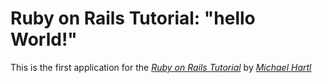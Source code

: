 # Ruby on Rails Tutorial: "hello World!"

This is the first application for the
[*Ruby on Rails Tutorial*](http://www.railstutotial.org/)
by [*Michael Hartl*](http://www.michaelhartl.com/)
